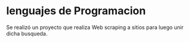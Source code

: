 # lenguajes de Programacion 
Se realizó un proyecto que realiza Web scraping a sitios para luego unir dicha busqueda. 
